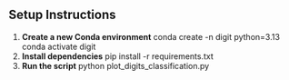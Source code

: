 ## Setup Instructions
1. **Create a new Conda environment**
conda create -n digit python=3.13
conda activate digit
2. **Install dependencies**
pip install -r requirements.txt
3. **Run the script**
python plot_digits_classification.py
